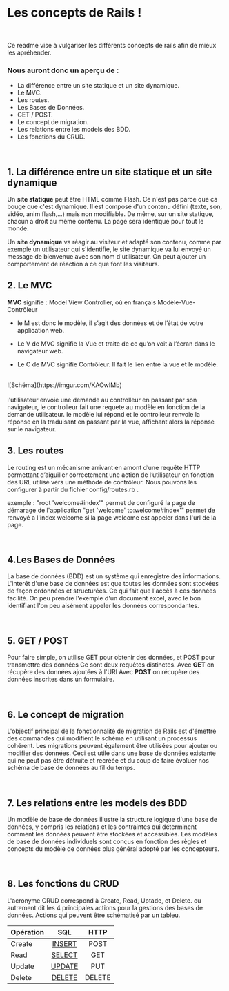 # Les concepts de Rails ! 

<br />

Ce readme vise à vulgariser les différents concepts de rails afin de mieux les apréhender.
<br />

### Nous auront donc un aperçu de :

* La différence entre un site statique et un site dynamique.
* Le MVC.
* Les routes.
* Les Bases de Données.
* GET / POST.
* Le concept de migration.
* Les relations entre les models des BDD.
* Les fonctions du CRUD.

<br />

## 1. La différence entre un site statique et un site dynamique


Un **site statique** peut être HTML comme Flash. Ce n'est pas parce que ca bouge que c'est dynamique. Il est composé d'un contenu défini (texte, son, vidéo, anim flash,...) mais non modifiable. De même, sur un site statique, chacun a droit au même contenu. La page sera identique pour tout le monde.

Un **site dynamique** va réagir au visiteur et adapté son contenu, comme par exemple un utilisateur qui s'identifie, le site dynamique va lui envoyé un message de bienvenue avec son nom d'utilisateur. On peut ajouter un comportement de réaction à ce que font les visiteurs.
<br />

## 2. Le MVC

**MVC** signifie : Model View Controller, où en français Modèle-Vue-Contrôleur

* le M est donc le modèle, il s’agit des données et de l’état de votre application web.

* Le V de MVC signifie la Vue et traite de ce qu’on voit à l’écran dans le navigateur web.

* Le C de MVC signifie Contrôleur. Il fait le lien entre la vue et le modèle.
<br />
![Schéma](https://imgur.com/KAOwIMb)
<br />
<br />
l'utilisateur envoie une demande au controlleur en passant par son navigateur, le controlleur fait une requete au modèle en fonction de la demande utilisateur. le modèle lui répond et le controlleur renvoie la réponse en la traduisant en passant par la vue, affichant alors la réponse sur le navigateur.

<br />

## 3. Les routes

Le routing est un mécanisme arrivant en amont d’une requête HTTP permettant d’aiguiller correctement une action de l’utilisateur en fonction des URL utilisé vers une méthode de contrôleur. 
Nous pouvons les configurer à partir du fichier config/routes.rb .

exemple : "root 'welcome#index'" permet de configuré la page de démarage de l'application
 			"get 'welcome' to:welcome#index'" permet de renvoyé a l'index welcome si la page welcome est appeler dans l'url de la page.

<br /> 

## 4.Les Bases de Données

La base de données (BDD) est un système qui enregistre des informations. L'interêt d'une base de données est que toutes les données sont stockées de façon ordonnées et structurées. Ce qui fait que l'accès à ces données facilité.
On peu prendre l'exemple d'un document excel, avec le bon identifiant l'on peu aisément appeler les données correspondantes.

<br />

## 5. GET / POST

Pour faire simple, on utilise GET pour obtenir des données, et POST pour transmettre des données
Ce sont deux requêtes distinctes.
Avec **GET** on récupère des données ajoutées à l'URI
Avec **POST** on récupère des données inscrites dans un formulaire.

<br />

## 6. Le concept de migration

L'objectif principal de la fonctionnalité de migration de Rails est d'émettre des commandes qui modifient le schéma en utilisant un processus cohérent. Les migrations peuvent également être utilisées pour ajouter ou modifier des données. 
Ceci est utile dans une base de données existante qui ne peut pas être détruite et recréée et du coup de faire évoluer nos schéma de base de données au fil du temps.

<br />

## 7. Les relations entre les models des BDD

Un modèle de base de données illustre la structure logique d'une base de données, y compris les relations et les contraintes qui déterminent comment les données peuvent être stockées et accessibles. Les modèles de base de données individuels sont conçus en fonction des règles et concepts du modèle de données plus général adopté par les concepteurs. 

<br />

## 8. Les fonctions du CRUD

L'acronyme CRUD correspond à Create, Read, Uptade, et Delete. 
ou autrement dit les 4 principales actions pour la gestions des bases de données.
Actions qui peuvent être schématisé par un tableu.

|**Opération**|**SQL**   |**HTTP**|
|:---|:---:|:---:|
|Create|[INSERT](https://fr.wikipedia.org/wiki/Insert_(SQL))|POST|
|Read|[SELECT](https://fr.wikipedia.org/wiki/Select_(SQL))|GET|
|Update|[UPDATE](https://fr.wikipedia.org/wiki/Update_(SQL))|PUT|
|Delete|[DELETE](https://fr.wikipedia.org/wiki/Delete_(SQL))|DELETE|

